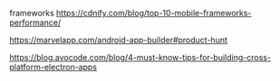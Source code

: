
frameworks https://cdnify.com/blog/top-10-mobile-frameworks-performance/

https://marvelapp.com/android-app-builder#product-hunt

https://blog.avocode.com/blog/4-must-know-tips-for-building-cross-platform-electron-apps

